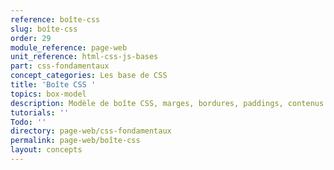 ```yaml
---
reference: boîte-css
slug: boîte-css
order: 29
module_reference: page-web
unit_reference: html-css-js-bases
part: css-fondamentaux
concept_categories: Les base de CSS
title: 'Boîte CSS '
topics: box-model
description: Modèle de boîte CSS, marges, bordures, paddings, contenus
tutorials: ''
Todo: ''
directory: page-web/css-fondamentaux
permalink: page-web/boîte-css
layout: concepts
---
```

